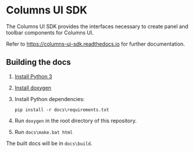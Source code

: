 # Columns UI SDK

The Columns UI SDK provides the interfaces necessary to create panel and toolbar
components for Columns UI.

Refer to https://columns-ui-sdk.readthedocs.io for further documentation.

## Building the docs

1. [Install Python 3](https://www.python.org/downloads/)
1. [Install doxygen](http://www.doxygen.nl/download.html#srcbin)
1. Install Python dependencies:

   ```shell
   pip install -r docs\requirements.txt
   ```

1. Run `doxygen` in the root directory of this repository.
1. Run `docs\make.bat html`

The built docs will be in `docs\build`.
